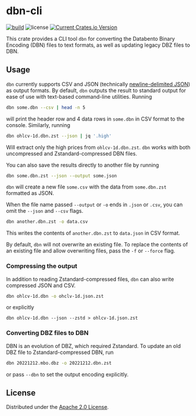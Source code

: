 # dbn-cli

[![build](https://github.com/databento/dbn/actions/workflows/build.yaml/badge.svg)](https://github.com/databento/dbn/actions/workflows/build.yaml)
![license](https://img.shields.io/github/license/databento/dbn?color=blue)
[![Current Crates.io Version](https://img.shields.io/crates/v/dbn-cli.svg)](https://crates.io/crates/dbn-cli)

This crate provides a CLI tool `dbn` for converting the Databento Binary
Encoding (DBN) files to text formats, as well as updating legacy DBZ files to
DBN.

## Usage

`dbn` currently supports CSV and JSON (technically [newline-delimited JSON](http://ndjson.org/))
as output formats.
By default, `dbn` outputs the result to standard output for ease of use with
text-based command-line utilities.
Running
```sh
dbn some.dbn --csv | head -n 5
```
will print the header row and 4 data rows in `some.dbn` in CSV format to the console.
Similarly, running
```sh
dbn ohlcv-1d.dbn.zst --json | jq '.high'
```
Will extract only the high prices from `ohlcv-1d.dbn.zst`.
`dbn` works with both uncompressed and Zstandard-compressed DBN files.

You can also save the results directly to another file by running
```sh
dbn some.dbn.zst --json --output some.json
```
`dbn` will create a new file `some.csv` with the data from `some.dbn.zst`
formatted as JSON.

When the file name passed `--output` or `-o` ends in `.json` or `.csv`, you
can omit the `--json` and `--csv` flags.
```sh
dbn another.dbn.zst -o data.csv
```
This writes the contents of `another.dbn.zst` to `data.json` in CSV format.

By default, `dbn` will not overwrite an existing file.
To replace the contents of an existing file and allow overwriting files, pass
the `-f` or `--force` flag.

### Compressing the output
In addition to reading Zstandard-compressed files, `dbn` can also write compressed JSON and CSV.

```sh
dbn ohlcv-1d.dbn -o ohclv-1d.json.zst
```

or explicitly
```
dbn ohlcv-1d.dbn --json --zstd > ohlcv-1d.json.zst
```

### Converting DBZ files to DBN

DBN is an evolution of DBZ, which required Zstandard.
To update an old DBZ file to Zstandard-compressed DBN, run
```sh
dbn 20221212.mbo.dbz -o 20221212.dbn.zst
```
or pass `--dbn` to set the output encoding explicitly.

## License

Distributed under the [Apache 2.0 License](https://www.apache.org/licenses/LICENSE-2.0.html).
